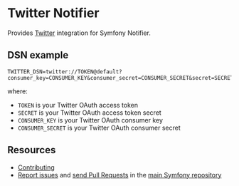 Twitter Notifier
===============

Provides [Twitter](https://twitter.com) integration for Symfony Notifier.

DSN example
-----------

```
TWITTER_DSN=twitter://TOKEN@default?consumer_key=CONSUMER_KEY&consumer_secret=CONSUMER_SECRET&secret=SECRET
```

where:
- `TOKEN` is your Twitter OAuth access token
- `SECRET` is your Twitter OAuth access token secret
- `CONSUMER_KEY` is your Twitter OAuth consumer key
- `CONSUMER_SECRET` is your Twitter OAuth consumer secret

Resources
---------

  * [Contributing](https://symfony.com/doc/current/contributing/index.html)
  * [Report issues](https://github.com/symfony/symfony/issues) and
    [send Pull Requests](https://github.com/symfony/symfony/pulls)
    in the [main Symfony repository](https://github.com/symfony/symfony)
